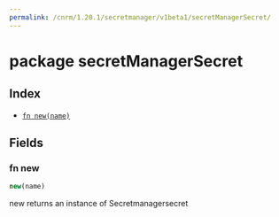 ```yaml
---
permalink: /cnrm/1.20.1/secretmanager/v1beta1/secretManagerSecret/
---
```


# package secretManagerSecret



## Index

* [`fn new(name)`](#fn-new)

## Fields

### fn new

```ts
new(name)
```

new returns an instance of Secretmanagersecret